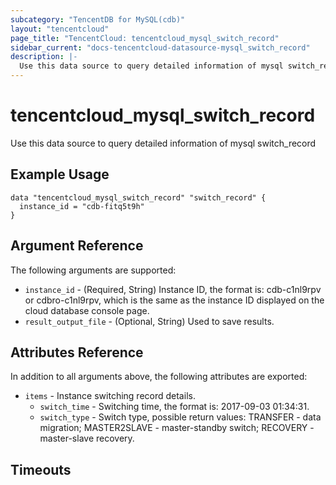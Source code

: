 ```yaml
---
subcategory: "TencentDB for MySQL(cdb)"
layout: "tencentcloud"
page_title: "TencentCloud: tencentcloud_mysql_switch_record"
sidebar_current: "docs-tencentcloud-datasource-mysql_switch_record"
description: |-
  Use this data source to query detailed information of mysql switch_record
---
```


# tencentcloud_mysql_switch_record

Use this data source to query detailed information of mysql switch_record

## Example Usage

```hcl
data "tencentcloud_mysql_switch_record" "switch_record" {
  instance_id = "cdb-fitq5t9h"
}
```

## Argument Reference

The following arguments are supported:

* `instance_id` - (Required, String) Instance ID, the format is: cdb-c1nl9rpv or cdbro-c1nl9rpv, which is the same as the instance ID displayed on the cloud database console page.
* `result_output_file` - (Optional, String) Used to save results.

## Attributes Reference

In addition to all arguments above, the following attributes are exported:

* `items` - Instance switching record details.
  * `switch_time` - Switching time, the format is: 2017-09-03 01:34:31.
  * `switch_type` - Switch type, possible return values: TRANSFER - data migration; MASTER2SLAVE - master-standby switch; RECOVERY - master-slave recovery.


## Timeouts

<no value>


